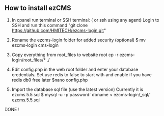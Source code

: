 How to install ezCMS
--------------------

1) In cpanel run terminal or SSH terminal: ( or ssh using any agent)
Login to SSH and run this command 
	"git clone https://github.com/HMITECH/ezcms-login.git"

2) Rename the ezcms-login folder for added security (optional)
	$ mv ezcms-login cms-login

3) Copy everything from root_files to website root
	cp -r ezcms-login/root_files/* ./

4) Edit config.php in the web root folder and enter your database credentials.
Set use redis to false to start with and enable if you have redis db0 free later
	$nano config.php

5) Import the database sql file (use the latest version)
Currently it is ezcms.5.5.sql
	$ mysql  -u -p'password' dbname < ezcms-login/_sql/ ezcms.5.5.sql

DONE !